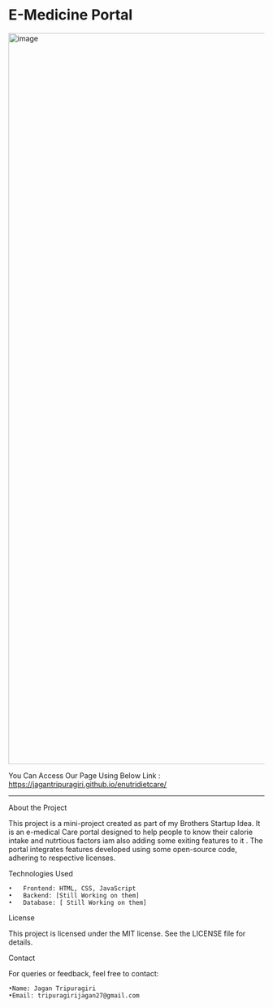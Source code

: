 # E-Medicine Portal

<img width="1440" alt="image" src="https://github.com/user-attachments/assets/b56abd96-e3cd-4477-aec5-64df6bf59403" />



You Can Access Our Page Using Below Link :
	https://jagantripuragiri.github.io/enutridietcare/
<hr>	
About the Project

This project is a mini-project created as part of my Brothers Startup Idea. It is an e-medical Care portal designed to help people to know their calorie intake and nutrtious factors iam also adding some exiting features to it . The portal integrates features developed using some open-source code, adhering to respective licenses.



Technologies Used

	•	Frontend: HTML, CSS, JavaScript
	•	Backend: [Still Working on them]
	•	Database: [ Still Working on them]


 	
 

License

This project is licensed under the MIT license. See the LICENSE file for details.

Contact

For queries or feedback, feel free to contact:

	•Name: Jagan Tripuragiri
	•Email: tripuragirijagan27@gmail.com
